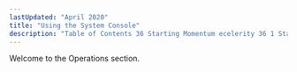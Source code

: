 ```yaml
---
lastUpdated: "April 2020"
title: "Using the System Console"
description: "Table of Contents 36 Starting Momentum ecelerity 36 1 Startup Scripts 37 Using the System Console ec console 37 1 Connecting to the Console 37 2 Console Commands 37 3 Using Module Specific Console Commands 37 4 Setting and Getting Module Options from the Console 37 5 Creating Custom Console..."
---
```


Welcome to the Operations section. 

